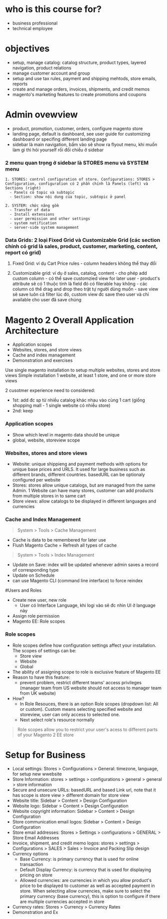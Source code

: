 # who is this course for?
  - business professional
  - technical employee

# objectives
  - setup, manage catalog: catalog structure, product types, layered navigation, product relations
  - manage customer account and group
  - setup and use tax rules, payment and shipping mehtods, store emails, reports
  - create and manage orders, invoices, shipments, and credit memos
  - magento's marketing features to create promotions and coupons

# Admin ovewview
  - product, promotion, customer, orders, configure magento store
  - landing page, default is dashboard, see user guide for customizing dashboard or specifing different landing page
  - sidebar là main navigation, bấm vào sẽ show ra flyout menu, khi muốn làm gì thì hỏi yourself rồi đối chiếu ở sidebar

### 2 menu quan trọng ở sidebar là STORES menu và SYSTEM menu
    1. STORES: control configuration of store. Configurations: STORES > Configuration, configuration có 2 phần chính là Panels (left) và Sections (right)
      - Panels có topic và subtopic
      - Section: show nội dung của topic, subtopic ở panel

    2. SYSTEM: chức năng gồm
      - Transfer of data
      - Install extensions
      - user permission and other settings
      - system notification
      - server-side system management

### Data Grids: 2 loại Fixed Grid và Customizable Grid (các section chính có grid là sales, product, customer, marketing, content, report có grid)
  1. Fixed Grid: ví dụ Cart Price rules
    - column headers không thể thay đổi

  2. Customizable grid: ví dụ ở sales, catalog, content - cho phép add custom column
    - có thể save customzied view for later user
    - product's attribute sẽ có 1 thuộc tính là field đó có filerable hay không
    - các column có thể drag and drop theo trật tự người dùng muốn
    - save view sẽ save luôn cả filter lúc đó, custom view đc save theo user và chỉ available cho user đã save chúng

# Magento 2 Overall Application Architecture
- Application scopes
- Websites, stores, and store views
- Cache and index management
- Demonstration and exercises

Use single magento installation to setup multiple websites, stores and store views
Simple installation 1 website, at least 1 store, and one or more store views

2 cusotmer experience need to considered:
  - 1st: add đc sp từ nhiều catalog khác nhau vào cùng 1 cart (giống shopping mall - 1 single website có nhiều store)
  - 2nd: keep

### Application scopes
  - Show which level in magento data should be unique
  - global, website, storeview scope

### Websites, stores and store views
  - Website: unique shippieng and payment methods with options for unique base prices and URLS. It used for  large business such as different brands, different countries. basedURL can be optionaly configured per website
  - Stores: stores allow unique catalogs, but are managed from the same Admin. 1 Website can have many stores, customer can add products from multiple stores in to same cart
  - Store views: allow catalogs to be displayed in different languages and currencies

### Cache and Index Management
> System > Tools > Cache Management

- Cache is data to be remembered for later use
- Flush Magento Cache = Refresh all types of cache

> System > Tools > Index Management

- Update on Save: index will be updated whenever admin saves a record of corresponding type
- Update on Schedule
- can use Magento CLI (command line interface) to force reindex

#Users and Roles
- Create new user, new role
  - User có Interface Language, khi logi vào sẽ đc nhìn UI ở language này
- Assign role permission
- Magento EE: Role scopes

### Role scopes
  - Role scopes define how configuration settings affect your installation. The scopes of settings can be:
    - Store view
    - Website
    - Global
  - The ability of assigning scope to role is exclusive feature of Magento EE
  - Reason to have this feature:
    - prevent problem, restrict different teams' access privileges (manager team from US website should not access to manager team from UK website)
  - How?
    - In Role Resouces, there is an option Role scopes (dropdown list: All or custom). Custom means selecting specified website and storeview, user can only access to selected one.
    - Next select role's resource normally
  > Role scopes allow you to restrict your user's acess to different parts of your Magento 2 EE store

# Setup for Business
- Local settings: Stores > Configurations > General: timezone, language, for setup new wwebsite
- Store Information: stores > settings > configurations > general > general > store information
- Secure and unsecure URLs: basedURL and based Link url, note that it has scope is store view > different domain for store view
- Website title: Sidebar > Content > Design Configuration
- Website logo: Sidebar > Content > Design Configuration
- Website copyright information: Sidebar > Content > Design Configuration
- Store communication email logos: Sidebar > Content > Design Configuration
- Store email addresses: Stores > Settings > configurations > GENERAL > Store Email Addresses
- Invoice, shipment, and credit memo logos: stores > settings > Configurations > SALES > Sales > Invoice and Packing Slip design
- Currency options
  - Base Currency: is primary currency that is used for online transaction
  - Default Display Currency: is currency that is used for displaying pricing on store
  - Allowed currencies: are currencies in which you allow product's price to be displayed to customer as well as accepted payment in store. When selecting allow currencies, make sure to select the primary currency (base currency), this is option to configure if there are multiple currencies accepted in store
- Currency rates: Stores > Currency > Currency Rates
- Demonstration and Ex
